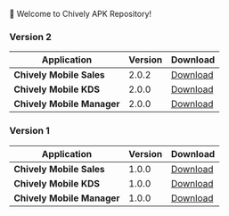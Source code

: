 🎉 Welcome to Chively APK Repository!

### Version 2

| Application | Version | Download |
|---|---|---|
| **Chively Mobile Sales** | 2.0.2 | [Download](https://github.com/chively-us/chively/releases/download/2.0.1/Sales_2_0_2.apk) |
| **Chively Mobile KDS** | 2.0.0 | [Download](https://github.com/chively-us/chively/releases/download/2.0.0/Chively_KDS_2_0_0.apk) |
| **Chively Mobile Manager** | 2.0.0 | [Download](https://github.com/chively-us/chively/releases/download/2.0.0/Chively_Manager_2_0_0.apk) |

### Version 1

| Application | Version | Download |
|---|---|---|
| **Chively Mobile Sales** | 1.0.0 | [Download](https://github.com/chively-us/chively/releases/download/1.0.0/Chively_Sales_1_0_0.apk) |
| **Chively Mobile KDS** | 1.0.0 | [Download](https://github.com/chively-us/chively/releases/download/1.0.0/Chively_KDS_1_0_0.apk) |
| **Chively Mobile Manager** | 1.0.0 | [Download](https://github.com/chively-us/chively/releases/download/1.0.0/Chively_Manager_1_0_0.apk) |
